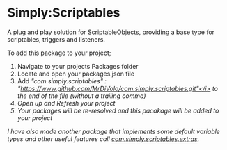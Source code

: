 # Simply:Scriptables
A plug and play solution for ScriptableObjects, providing a base type for scriptables, triggers and listeners.

To add this package to your project;
1) Navigate to your projects Packages folder
2) Locate and open your packages.json file
3) Add <i>"com.simply.scriptables" : "https://www.github.com/MrDiVolo/com.simply.scriptables.git"</i> to the end of the file (without a trailing comma)
4) Open up and Refresh your project
5) Your packages will be re-resolved and this pacakage will be added to your project

I have also made another package that implements some default variable types and other useful features call <a href="https://github.com/MrDiVolo/com.simply.scriptables.extras"><i>com.simply.scriptables.extras</i></a>.
